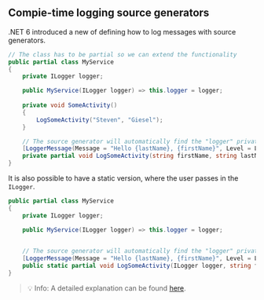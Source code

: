 ## Compie-time logging source generators

.NET 6 introduced a new of defining how to log messages with source generators.

```csharp
// The class has to be partial so we can extend the functionality
public partial class MyService
{
    private ILogger logger;

    public MyService(ILogger logger) => this.logger = logger;
    
    private void SomeActivity()
    {
        LogSomeActivity("Steven", "Giesel");
    }

    // The source generator will automatically find the "logger" private field and use it
    [LoggerMessage(Message = "Hello {lastName}, {firstName}", Level = LogLevel.Information)]
    private partial void LogSomeActivity(string firstName, string lastName);
}
```

It is also possible to have a static version, where the user passes in the `ILogger`.
```csharp
public partial class MyService
{
    private ILogger logger;

    public MyService(ILogger logger) => this.logger = logger;
    

    // The source generator will automatically find the "logger" private field and use it
    [LoggerMessage(Message = "Hello {lastName}, {firstName}", Level = LogLevel.Information)]
    public static partial void LogSomeActivity(ILogger logger, string firstName, string lastName);
}
```

> 💡 Info: A detailed explanation can be found [here](https://steven-giesel.com/blogPost/48697958-4aee-474a-8920-e266d1d7b8fa).